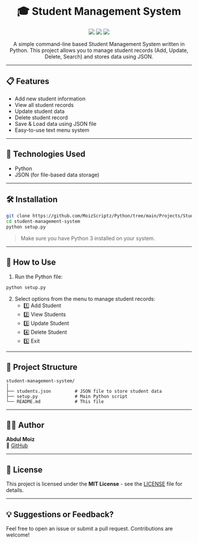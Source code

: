 
<h1 align="center">🎓 Student Management System</h1>

<p align="center">
  <img src="https://img.shields.io/badge/Python-3.10-blue?style=for-the-badge&logo=python" />
  <img src="https://img.shields.io/badge/Status-Active-brightgreen?style=for-the-badge" />
  <img src="https://img.shields.io/badge/Project-Type-CLI%20App-orange?style=for-the-badge" />
</p>

<p align="center">
  A simple command-line based Student Management System written in Python. This project allows you to manage student records (Add, Update, Delete, Search) and stores data using JSON.
</p>

---

## 📋 Features

- Add new student information
- View all student records
- Update student data
- Delete student record
- Save & Load data using JSON file
- Easy-to-use text menu system

---

## 🧰 Technologies Used

- Python
- JSON (for file-based data storage)

---

## 🛠️ Installation

```bash
git clone https://github.com/MoizScriptz/Python/tree/main/Projects/Student_management
cd student-management-system
python setup.py
```

> Make sure you have Python 3 installed on your system.

---

## 🚀 How to Use

1. Run the Python file:
```bash
python setup.py
```
2. Select options from the menu to manage student records:
   - 1️⃣ Add Student
   - 2️⃣ View Students
   - 3️⃣ Update Student
   - 4️⃣ Delete Student
   - 5️⃣ Exit

---


## 📁 Project Structure

```
student-management-system/
│
├── students.json         # JSON file to store student data
├── setup.py              # Main Python script
└── README.md             # This file
```

---

## 👨‍💻 Author

**Abdul Moiz**  
🔗 [GitHub](https://github.com/MoizScriptz)  

---

## 📜 License

This project is licensed under the **MIT License** - see the [LICENSE](LICENSE) file for details.

---

## 💡 Suggestions or Feedback?

Feel free to open an issue or submit a pull request. Contributions are welcome!
